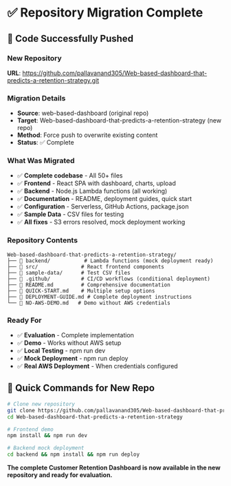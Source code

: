 # ✅ Repository Migration Complete

## 🚀 Code Successfully Pushed

### New Repository
**URL**: https://github.com/pallavanand305/Web-based-dashboard-that-predicts-a-retention-strategy.git

### Migration Details
- **Source**: web-based-dashboard (original repo)
- **Target**: Web-based-dashboard-that-predicts-a-retention-strategy (new repo)
- **Method**: Force push to overwrite existing content
- **Status**: ✅ Complete

### What Was Migrated
- ✅ **Complete codebase** - All 50+ files
- ✅ **Frontend** - React SPA with dashboard, charts, upload
- ✅ **Backend** - Node.js Lambda functions (all working)
- ✅ **Documentation** - README, deployment guides, quick start
- ✅ **Configuration** - Serverless, GitHub Actions, package.json
- ✅ **Sample Data** - CSV files for testing
- ✅ **All fixes** - S3 errors resolved, mock deployment working

### Repository Contents
```
Web-based-dashboard-that-predicts-a-retention-strategy/
├── 📂 backend/           # Lambda functions (mock deployment ready)
├── 📂 src/              # React frontend components
├── 📂 sample-data/      # Test CSV files
├── 📂 .github/          # CI/CD workflows (conditional deployment)
├── 📄 README.md         # Comprehensive documentation
├── 📄 QUICK-START.md    # Multiple setup options
├── 📄 DEPLOYMENT-GUIDE.md # Complete deployment instructions
└── 📄 NO-AWS-DEMO.md   # Demo without AWS credentials
```

### Ready For
- ✅ **Evaluation** - Complete implementation
- ✅ **Demo** - Works without AWS setup
- ✅ **Local Testing** - npm run dev
- ✅ **Mock Deployment** - npm run deploy
- ✅ **Real AWS Deployment** - When credentials configured

## 🎯 Quick Commands for New Repo

```bash
# Clone new repository
git clone https://github.com/pallavanand305/Web-based-dashboard-that-predicts-a-retention-strategy.git
cd Web-based-dashboard-that-predicts-a-retention-strategy

# Frontend demo
npm install && npm run dev

# Backend mock deployment
cd backend && npm install && npm run deploy
```

**The complete Customer Retention Dashboard is now available in the new repository and ready for evaluation.**